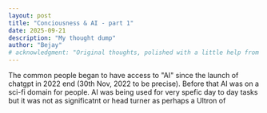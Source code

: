 ```yaml
---
layout: post
title: "Conciousness & AI - part 1"
date: 2025-09-21
description: "My thought dump"
author: "Bejay"
# acknowledgment: "Original thoughts, polished with a little help from <span style='color: #3182ce; font-weight: 500;'>ChatGPT</span>."
---
```


The common people began to have access to "AI" since the launch of chatgpt in 2022 end (30th Nov, 2022 to be precise).
Before that AI was on a sci-fi domain for people. AI was being used for very spefic day to day tasks but it was not as significatnt or head turner as perhaps a Ultron of 